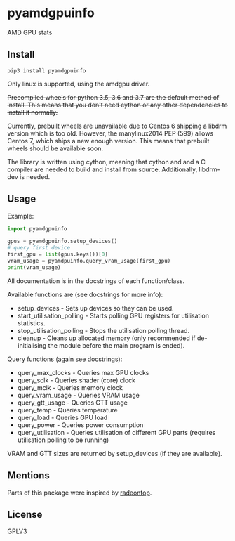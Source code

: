 # pyamdgpuinfo

AMD GPU stats

## Install

`pip3 install pyamdgpuinfo`

Only linux is supported, using the amdgpu driver.

~~Precompiled wheels for python 3.5, 3.6 and 3.7 are the default method of install. This means that you don't need cython or any other dependencies to install it normally.~~ 

Currently, prebuilt wheels are unavailable due to Centos 6 shipping a libdrm version which is too old. However, the manylinux2014 PEP (599) allows Centos 7, which ships a new enough version. This means that prebuilt wheels should be available soon.

The library is written using cython, meaning that cython and and a C compiler are needed to build and install from source. Additionally, libdrm-dev is needed. 

## Usage

Example:
```python
import pyamdgpuinfo

gpus = pyamdgpuinfo.setup_devices()
# query first device
first_gpu = list(gpus.keys())[0]
vram_usage = pyamdpuinfo.query_vram_usage(first_gpu)
print(vram_usage)
```

All documentation is in the docstrings of each function/class.

Available functions are (see docstrings for more info):
* setup_devices - Sets up devices so they can be used.
* start_utilisation_polling - Starts polling GPU registers for utilisation statistics.
* stop_utilisation_polling - Stops the utilisation polling thread.
* cleanup - Cleans up allocated memory (only recommended if de-initialising the module before the main program is ended).

Query functions (again see docstrings):
* query_max_clocks - Queries max GPU clocks
* query_sclk - Queries shader (core) clock
* query_mclk - Queries memory clock
* query_vram_usage - Queries VRAM usage
* query_gtt_usage - Queries GTT usage
* query_temp - Queries temperature
* query_load - Queries GPU load
* query_power - Queries power consumption
* query_utilisation - Queries utilisation of different GPU parts (requires utilisation polling to be running)

VRAM and GTT sizes are returned by setup_devices (if they are available).

## Mentions

Parts of this package were inspired by [radeontop](https://github.com/clbr/radeontop).

## License

GPLV3
